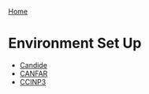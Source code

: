 [Home](./shapepipe.md)

# Environment Set Up

- [Candide](./candide.md)
- [CANFAR](./canfar.md)
- [CCINP3](./ccinp3.md)
